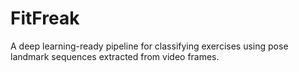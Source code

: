 # FitFreak
A deep learning-ready pipeline for classifying exercises using pose landmark sequences extracted from video frames.

